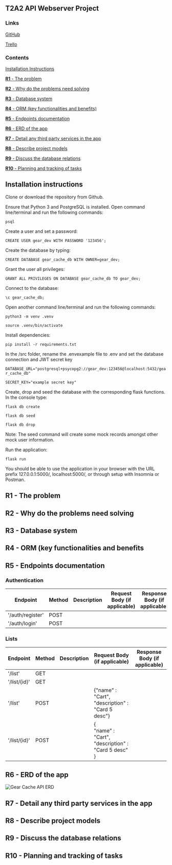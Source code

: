 ## T2A2 API Webserver Project

### Links

[GitHub](https://github.com/tatermysalad/CA-T2A2-APIWebserverProject)
<br>

[Trello](https://trello.com/b/boyMDrFK/t2a2apiwebserver)
<br>

### Contents

[Installation Instructions](#installation-instructions-)

[**R1** - The problem](#req1)

[**R2** - Why do the problems need solving](#req2)

[**R3** - Database system](#req3)

[**R4** - ORM (key functionalities and benefits)](#req4)

[**R5** - Endpoints documentation](#req5)

[**R6** - ERD of the app](#req6)

[**R7** - Detail any third party services in the app](#req7)

[**R8** - Describe project models](#req8)

[**R9** - Discuss the database relations](#req9)

[**R10** - Planning and tracking of tasks](#req10)

## Installation instructions <a name="installation"></a>

Clone or download the repository from Github.

Ensure that Python 3 and PostgreSQL is installed. Open command line/terminal and run the following commands:

```psql```

Create a user and set a password:

```CREATE USER gear_dev WITH PASSWORD '123456';```

Create the database by typing:

```CREATE DATABASE gear_cache_db WITH OWNER=gear_dev;```

Grant the user all privileges:

```GRANT ALL PRIVILEGES ON DATABASE gear_cache_db TO gear_dev;```

Connect to the database:

```\c gear_cache_db;```

Open another command line/terminal and run the following commands:

```python3 -m venv .venv```

```source .venv/bin/activate```

Install dependencies:

```pip install -r requirements.txt```

In the /src folder, rename the .envexample file to .env and set the database connection and JWT secret key

```DATABASE_URL="postgresql+psycopg2://gear_dev:123456@localhost:5432/gear_cache_db"```

```SECRET_KEY="example secret key"```

Create, drop and seed the database with the corresponding flask functions. In the console type:

```flask db create```

```flask db seed```

```flask db drop```

Note: The seed command will create some mock records amongst other mock user information.

Run the application:

```flask run```

You should be able to use the application in your browser with the URL prefix 127.0.0.1:5000/, localhost:5000/, or through setup with Insomnia or Postman.

## **R1** - The problem <a name="#req1"></a>

## **R2** - Why do the problems need solving <a name="#req2"></a>

## **R3** - Database system <a name="#req3"></a>

## **R4** - ORM (key functionalities and benefits <a name="(#req4"></a>

## **R5** - Endpoints documentation <a name="#req5"></a>

### Authentication
| Endpoint    | Method | Description | Request Body (if applicable) | Response Body (if applicable) |
|---------|-----|--------|--------|--------|
| '/auth/register'| POST | | | |
| '/auth/login'   | POST | | | |
### Lists
| Endpoint    | Method | Description | Request Body (if applicable) | Response Body (if applicable) |
|---------|-----|--------------------|--------|--------|
| '/list' | GET | | | |
| '/list/{id}' | GET | | | |
| '/list' | POST | | {"name" : "Cart", "description" : "Card 5 desc"}| |
| '/list/{id}' | POST | | {<br>     "name" : "Cart", <br>       "description" : "Card 5 desc"<br>}| |


## **R6** - ERD of the app <a name="#req6"></a>

![Gear Cache API ERD](/docs/GearCacheERD.png)
## **R7** - Detail any third party services in the app <a name="#req7"></a>

## **R8** - Describe project models <a name="#req8"></a>

## **R9** - Discuss the database relations <a name="#req9"></a>

## **R10** - Planning and tracking of tasks <a name="#req10"></a>